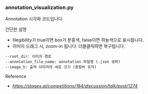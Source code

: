 ### annotation_visualization.py
Annotation 시각화 코드입니다.

간단한 설명
- Illegibility가 true이면 box가 분홍색, false이면 하늘색으로 표시됩니다.
- 이미지 드래그 시, zoom-in 됩니다. 더블클릭하면 복구됩니다.

```
--root_dir: 이미지 경로
--annotation_file_name: annotation 파일명 (.json 생략)
--image_h: 출력 이미지의 세로 크기 (종횡비 유지)
```

Reference
- _https://stages.ai/competitions/184/discussion/talk/post/1274_
